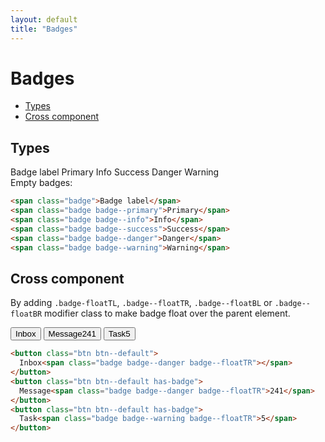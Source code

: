 ```yaml
---
layout: default
title: "Badges"
---
```


# Badges
- [Types](#types)
- [Cross component](#cross-component)

## Types
<div class="u-mb-15">
    <span class="badge u-mb-5">Badge label</span>
    <span class="badge badge--primary u-mb-5">Primary</span>
    <span class="badge badge--info u-mb-5">Info</span>
    <span class="badge badge--success u-mb-5">Success</span>
    <span class="badge badge--danger u-mb-5">Danger</span>
    <span class="badge badge--warning u-mb-5">Warning</span>
</div>

<div>Empty badges:</div>
<div class="u-mb-15">
    <span class="badge"></span>
    <span class="badge badge--primary"></span>
    <span class="badge badge--info"></span>
    <span class="badge badge--success"></span>
    <span class="badge badge--danger"></span>
    <span class="badge badge--warning"></span>
</div>

```html
<span class="badge">Badge label</span>
<span class="badge badge--primary">Primary</span>
<span class="badge badge--info">Info</span>
<span class="badge badge--success">Success</span>
<span class="badge badge--danger">Danger</span>
<span class="badge badge--warning">Warning</span>
```

## Cross component
By adding `.badge-floatTL`, `.badge--floatTR`, `.badge--floatBL` or `.badge--floatBR` modifier class to make badge float over the parent element.

<div class="u-mb-15">
  <button class="btn btn--default u-mb-5">
    Inbox<span class="badge badge--danger badge--floatTR"></span>
  </button>
  <button class="btn btn--default has-badge u-mb-5">
    Message<span class="badge badge--danger badge--floatTR">241</span>
  </button>
  <button class="btn btn--default has-badge u-mb-5">
    Task<span class="badge badge--warning badge--floatTR">5</span>
  </button>
</div>

```html
<button class="btn btn--default">
  Inbox<span class="badge badge--danger badge--floatTR"></span>
</button>
<button class="btn btn--default has-badge">
  Message<span class="badge badge--danger badge--floatTR">241</span>
</button>
<button class="btn btn--default has-badge">
  Task<span class="badge badge--warning badge--floatTR">5</span>
</button>
```

